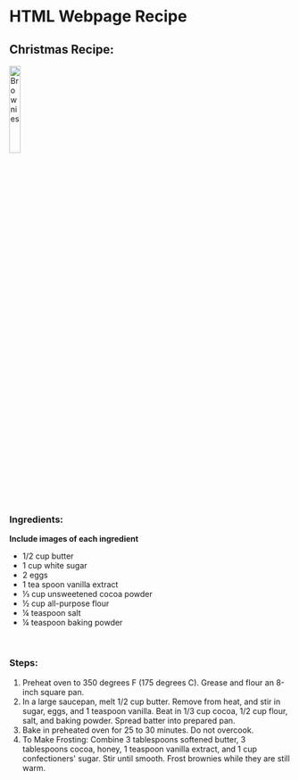 <h1> HTML Webpage Recipe </h1>
<h2> Christmas Recipe: </h2>

<img    src="https://tse4.mm.bing.net/th?id=OIP.yn0jJSAtHY0grbqbr-GmfwHaLH&pid=Api&P=0&w=111&h=167" 
        title="Brownies" 
        width="20%" 
        height="20%" />

<h3> Ingredients: </h3>

<b> Include images of each ingredient </b>
<ul>
  <li>1/2 cup butter</li>
  <li>1 cup white sugar</li>
  <li>2 eggs</li>
  <li>1 tea spoon vanilla extract</li>
  <li>⅓ cup unsweetened cocoa powder</li>
  <li>½ cup all-purpose flour</li>
  <li>¼ teaspoon salt</li>
  <li>¼ teaspoon baking powder</li>
</ul>

<br>

<h3> Steps: </h3>

<ol>
  <li>Preheat oven to 350 degrees F (175 degrees C). Grease and flour an 8-inch square pan.</li>
  <li>In a large saucepan, melt 1/2 cup butter. Remove from heat, and stir in sugar, eggs, and 1 teaspoon vanilla. Beat in 1/3 cup cocoa, 1/2 cup flour, salt, and baking powder. Spread batter into prepared pan.</li>
  <li>Bake in preheated oven for 25 to 30 minutes. Do not overcook.</li>
  <li>To Make Frosting: Combine 3 tablespoons softened butter, 3 tablespoons cocoa, honey, 1 teaspoon vanilla extract, and 1 cup confectioners' sugar. Stir until smooth. Frost brownies while they are still warm.</li>
</ol>


<!-- GRADING

Correctly Named File:	5
Unordered List:	10
Unordered List Images:	5
ordered list:	10
Image:	5


 -->
